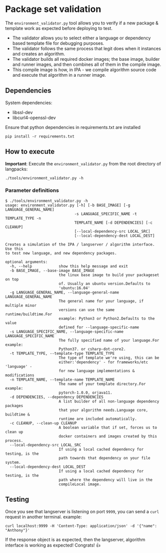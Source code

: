 # Package set validation

The `environment_validator.py` tool allows you to verify if a new package & template work as expected before deploying to test.

- The validator allows you to select either a language or dependency based template file for debugging purposes.
- The validator follows the same process that legit does when it instances and creates an algorithm.
- The validator builds all required docker images; the base image, builder and runner images, and then combines all of them in the compile image.
- This compile image is how, in IPA - we compile algorithm source code and execute that algorithm in a runner image.

## Dependencies

System dependencies:

- libssl-dev
- libcurl4-openssl-dev

Ensure that python dependencies in requirements.txt are installed

```
pip install -r requirements.txt
```

## How to execute

**Important**: Execute the `environment_validator.py` from the root directory of langpacks:

```
./tools/environment_validator.py -h
```

### Parameter definitions

```
$ ./tools/environment_validator.py -h
usage: environment_validator.py [-h] [-b BASE_IMAGE] [-g LANGUAGE_GENERAL_NAME]
                               -s LANGUAGE_SPECIFIC_NAME -t TEMPLATE_TYPE -n
                               TEMPLATE_NAME [-d DEPENDENCIES] [-c CLEANUP]
                               [--local-dependency-src LOCAL_SRC]
                               [--local-dependency-dest LOCAL_DEST]

Creates a simulation of the IPA / langserver / algorithm interface. Use this
to test new language, and new dependency packages.

optional arguments:
  -h, --help            show this help message and exit
  -b BASE_IMAGE, --base-image BASE_IMAGE
                        the linux base image to build your packageset on top
                        of. Usually an ubuntu version.Defaults to
                        'ubuntu:16.04'
  -g LANGUAGE_GENERAL_NAME, --language-general-name LANGUAGE_GENERAL_NAME
                        The general name for your language, if multiple minor
                        versions can use the same runtime/buildtime.For
                        example: Python3 or Python2.Defaults to the value
                        defined for --language-specific-name
  -s LANGUAGE_SPECIFIC_NAME, --language-specific-name LANGUAGE_SPECIFIC_NAME
                        The fully specified name of your language.For example:
                        Python37. or csharp-dot-core2.
  -t TEMPLATE_TYPE, --template-type TEMPLATE_TYPE
                        The type of template we're using, this can be
                        either:'dependency' - for frameworks/etc 'language' -
                        for new language implementations & modifications
  -n TEMPLATE_NAME, --template-name TEMPLATE_NAME
                        The name of your template directory.For example:
                        pytorch-1.0.0, orjava11.
  -d DEPENDENCIES, --dependency DEPENDENCIES
                        A list builder of all non-language dependency packages
                        that your algorithm needs.Language core, buildtime &
                        runtime are included automatically.
  -c CLEANUP, --clean-up CLEANUP
                        A boolean variable that if set, forces us to clean up
                        docker containers and images created by this process.
  --local-dependency-src LOCAL_SRC
                        If using a local cached dependency for testing, is the
                        path towards that dependency on your file system.
  --local-dependency-dest LOCAL_DEST
                        If using a local cached dependency for testing, is the
                        path where the dependency will live in the
                        compileLocal image.

```

## Testing

Once you see that langserver is listening on port `9999`, you can send a `curl` request in another terminal.
example:

```
curl localhost:9999 -H 'Content-Type: application/json' -d '{"name": "Anthony"}'
```

If the response object is as expected, then the langserver, algorithm interface is working as expected! Congrats! :+1:

